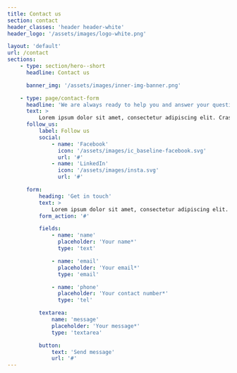 ```yaml
---
title: Contact us
section: contact
header_classes: 'header header-white'
header_logo: '/assets/images/logo-white.png'

layout: 'default'
url: /contact
sections:
    - type: section/hero--short
      headline: Contact us

      banner_img: '/assets/images/inner-img-banner.png'

    - type: page/contact-form
      headline: 'We are always ready to help you and answer your questions.'
      text: >
          Lorem ipsum dolor sit amet, consectetur adipiscing elit. Cras lobortis vitae sapien sed auctor. Nam dignissim ligula sed accumsan blandit.
      follow_us:
          label: Follow us
          social:
              - name: 'Facebook'
                icon: '/assets/images/ic_baseline-facebook.svg'
                url: '#'
              - name: 'LinkedIn'
                icon: '/assets/images/insta.svg'
                url: '#'

      form:
          heading: 'Get in touch'
          text: >
              Lorem ipsum dolor sit amet, consectetur adipiscing elit.
          form_action: '#'

          fields:
              - name: 'name'
                placeholder: 'Your name*'
                type: 'text'

              - name: 'email'
                placeholder: 'Your email*'
                type: 'email'

              - name: 'phone'
                placeholder: 'Your contact number*'
                type: 'tel'

          textarea:
              name: 'message'
              placeholder: 'Your message*'
              type: 'textarea'

          button:
              text: 'Send message'
              url: '#'
---
```

